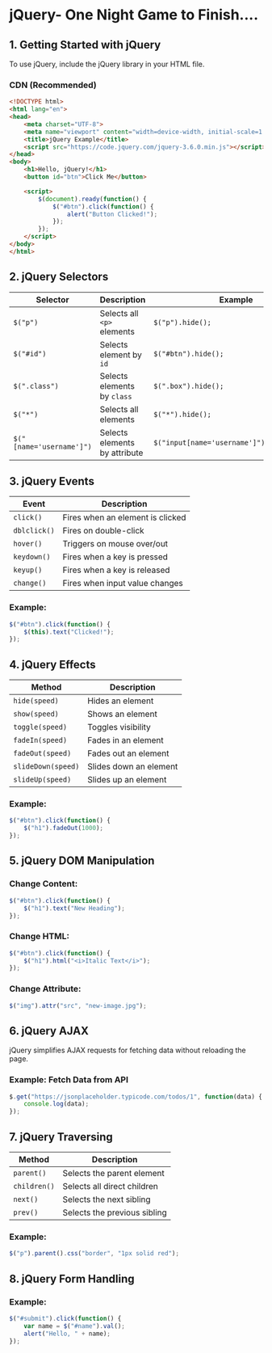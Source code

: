 # jQuery- One Night Game to Finish....

## **1. Getting Started with jQuery**
To use jQuery, include the jQuery library in your HTML file.

### **CDN (Recommended)**
```html
<!DOCTYPE html>
<html lang="en">
<head>
    <meta charset="UTF-8">
    <meta name="viewport" content="width=device-width, initial-scale=1.0">
    <title>jQuery Example</title>
    <script src="https://code.jquery.com/jquery-3.6.0.min.js"></script>
</head>
<body>
    <h1>Hello, jQuery!</h1>
    <button id="btn">Click Me</button>

    <script>
        $(document).ready(function() {
            $("#btn").click(function() {
                alert("Button Clicked!");
            });
        });
    </script>
</body>
</html>
```

## **2. jQuery Selectors**
| Selector | Description | Example |
|----------|------------|---------|
| `$("p")` | Selects all `<p>` elements | `$("p").hide();` |
| `$("#id")` | Selects element by `id` | `$("#btn").hide();` |
| `$(".class")` | Selects elements by `class` | `$(".box").hide();` |
| `$("*")` | Selects all elements | `$("*").hide();` |
| `$("[name='username']")` | Selects elements by attribute | `$("input[name='username']").val("John");` |

## **3. jQuery Events**
| Event | Description |
|-------|------------|
| `click()` | Fires when an element is clicked |
| `dblclick()` | Fires on double-click |
| `hover()` | Triggers on mouse over/out |
| `keydown()` | Fires when a key is pressed |
| `keyup()` | Fires when a key is released |
| `change()` | Fires when input value changes |

### **Example:**
```js
$("#btn").click(function() {
    $(this).text("Clicked!");
});
```

## **4. jQuery Effects**
| Method | Description |
|--------|------------|
| `hide(speed)` | Hides an element |
| `show(speed)` | Shows an element |
| `toggle(speed)` | Toggles visibility |
| `fadeIn(speed)` | Fades in an element |
| `fadeOut(speed)` | Fades out an element |
| `slideDown(speed)` | Slides down an element |
| `slideUp(speed)` | Slides up an element |

### **Example:**
```js
$("#btn").click(function() {
    $("h1").fadeOut(1000);
});
```

## **5. jQuery DOM Manipulation**
### **Change Content:**
```js
$("#btn").click(function() {
    $("h1").text("New Heading");
});
```

### **Change HTML:**
```js
$("#btn").click(function() {
    $("h1").html("<i>Italic Text</i>");
});
```

### **Change Attribute:**
```js
$("img").attr("src", "new-image.jpg");
```

## **6. jQuery AJAX**
jQuery simplifies AJAX requests for fetching data without reloading the page.

### **Example: Fetch Data from API**
```js
$.get("https://jsonplaceholder.typicode.com/todos/1", function(data) {
    console.log(data);
});
```

## **7. jQuery Traversing**
| Method | Description |
|--------|------------|
| `parent()` | Selects the parent element |
| `children()` | Selects all direct children |
| `next()` | Selects the next sibling |
| `prev()` | Selects the previous sibling |

### **Example:**
```js
$("p").parent().css("border", "1px solid red");
```

## **8. jQuery Form Handling**
### **Example:**
```js
$("#submit").click(function() {
    var name = $("#name").val();
    alert("Hello, " + name);
});
